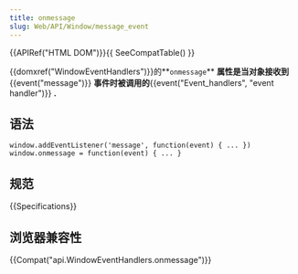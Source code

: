 ```yaml
---
title: onmessage
slug: Web/API/Window/message_event
---
```

{{APIRef("HTML DOM")}}{{ SeeCompatTable() }}

{{domxref("WindowEventHandlers")}}的**`onmessage`** **属性是当对象接收到**{{event("message")}} **事件时被调用的**{{event("Event_handlers", "event handler")}} **.**

## 语法

```plain
window.addEventListener('message', function(event) { ... })
window.onmessage = function(event) { ... }
```

## 规范

{{Specifications}}

## 浏览器兼容性

{{Compat("api.WindowEventHandlers.onmessage")}}
